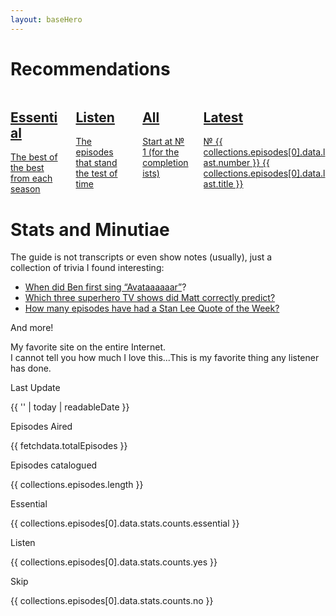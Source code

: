 ```yaml
---
layout: baseHero
---
```

<div class="content home">
    
<h1>Recommendations</h1>
<div class="columns recommendations">
    <div class="column is-one-quarter">
        <a href="/episodes/?r=essential">
            <div class="notification is-primary">
                <h2>Essential</h2>
                The best of the best from each season
            </div>
        </a>
    </div>
    <div class="column is-one-quarter">
        <a href="/episodes/?r=listen">
            <div class="notification is-success">
                <h2>Listen</h2>
                The episodes that stand the test of time
            </div>
        </a>
    </div>
    <div class="column is-one-quarter">
        <a href="/episodes/0001-pilot/">
            <div class="notification is-danger">
                <h2>All</h2>
                Start at № 1 (for the completionists)
            </div>
        </a>
    </div>
    <div class="column is-one-quarter">
        <a href="{{ collections.episodes[0].data.last.url }}">
            <div class="notification is-warning">
                <h2>Latest</h2>
                № {{ collections.episodes[0].data.last.number }} {{ collections.episodes[0].data.last.title }}
            </div>
        </a>
    </div>
</div>

<div class="columns historical-record">
    <div class="column is-half">
        <h1>Stats and Minutiae</h1>
            The guide is not transcripts or even show notes (usually), just a collection of trivia I found interesting:

- [When did Ben first sing “Avataaaaaar”](/episodes/0015-top-5-sci-fi-worlds)?
- [Which three superhero TV shows did Matt correctly predict?](/episodes/0029-superhero-summer-movies-recap)
- [How many episodes have had a Stan Lee Quote of the Week?](/stats)

And more!
    </div>
</div>

<div class="testimonials">
    <div class="box testimonial matt" data-name="Matt Anderson">
        My favorite site on the entire Internet.
    </div>
    <div class="box testimonial ben" data-name="Ben De Bono">
        I cannot tell you how much I love this...This is my favorite thing any listener has done.
    </div>
</div>

<div class="level stats">
    <div class="level-item has-text-centered">
        <div>
            <p class="heading">Last Update</p>
            <p class="title">{{ '' | today | readableDate }}</p>
        </div>
    </div>
    <div class="level-item has-text-centered">
        <div>
            <p class="heading">Episodes Aired</p>
            <p class="title">{{ fetchdata.totalEpisodes }}</p>
        </div>
    </div>
    <div class="level-item has-text-centered">
        <div>
            <p class="heading">Episodes catalogued</p>
            <p class="title">{{ collections.episodes.length }}</p>
        </div>
    </div>
    <div class="level-item has-text-centered">
        <div>
            <p class="heading">Essential</p>
            <p class="title">{{ collections.episodes[0].data.stats.counts.essential }}</p>
        </div>
    </div>
    <div class="level-item has-text-centered">
        <div>
            <p class="heading">Listen</p>
            <p class="title">{{ collections.episodes[0].data.stats.counts.yes }}</p>
        </div>
    </div>
    <div class="level-item has-text-centered">
        <div>
            <p class="heading">Skip</p>
            <p class="title">{{ collections.episodes[0].data.stats.counts.no }}</p>
        </div>
    </div>
</div>

<!-- <article class="message is-warning">
    <div class="message-header">
        Progress Stopped
    </div>
    <div class="message-body">
        Cannot complete the next episode until I: <strong>watch {% workTitle "Looper" %}</strong>
    </div>
</div> -->